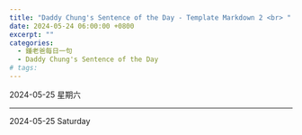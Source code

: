 ```yaml
---
title: "Daddy Chung's Sentence of the Day - Template Markdown 2 <br> "
date: 2024-05-24 06:00:00 +0800
excerpt: ""
categories:
  - 鍾老爸每日一句
  - Daddy Chung's Sentence of the Day
# tags:
---
```


2024-05-25 星期六

> 

---

2024-05-25 Saturday

> 